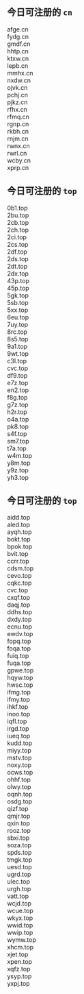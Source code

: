 
## 今日可注册的 `cn`
>
afge.cn   
fydg.cn   
gmdf.cn   
hhtp.cn   
ktxw.cn   
lepb.cn   
mmhx.cn   
nxdw.cn   
ojvk.cn   
pchj.cn   
pjkz.cn   
rfhx.cn   
rfmq.cn   
rgnp.cn   
rkbh.cn   
rnjm.cn   
rwnx.cn   
rwrl.cn   
wcby.cn   
xprp.cn   


## 今日可注册的 `top`
>
0b1.top   
2bu.top   
2cb.top   
2ch.top   
2ci.top   
2cs.top   
2df.top   
2ds.top   
2dt.top   
2dx.top   
43p.top   
45p.top   
5gk.top   
5sb.top   
5xx.top   
6eu.top   
7uy.top   
8rc.top   
8s5.top   
9a1.top   
9wt.top   
c3l.top   
cvc.top   
df9.top   
e7z.top   
en2.top   
f8g.top   
g7z.top   
h2r.top   
o4a.top   
pk8.top   
s4f.top   
sm7.top   
t7a.top   
w4m.top   
y8m.top   
y9z.top   
yh3.top   


## 今日可注册的 `top`
>
aidd.top   
aled.top   
ayqh.top   
bokt.top   
bpok.top   
bvit.top   
ccrr.top   
cdsm.top   
cevo.top   
cqkc.top   
cvc.top   
cxqf.top   
daqj.top   
ddhs.top   
dxdy.top   
ecnu.top   
ewdv.top   
fopq.top   
foqa.top   
fuiq.top   
fuqa.top   
gpwe.top   
hqyw.top   
hwsc.top   
ifmg.top   
ifmy.top   
ihkf.top   
inoo.top   
iqfl.top   
irgd.top   
iueq.top   
kudd.top   
miyy.top   
mstv.top   
noxy.top   
ocws.top   
ohhf.top   
olwy.top   
oqnh.top   
osdg.top   
qizf.top   
qmjr.top   
qxin.top   
rooz.top   
sbxi.top   
soza.top   
spds.top   
tmgk.top   
uesd.top   
ugrd.top   
ulec.top   
urgh.top   
vatt.top   
wcjd.top   
wcue.top   
wkyx.top   
wwid.top   
wwip.top   
wymw.top   
xhcm.top   
xjet.top   
xpen.top   
xqfz.top   
ysyp.top   
yxpj.top   

